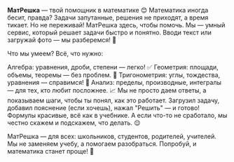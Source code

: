 **МатРешка** — твой помощник в математике 😊
Математика иногда бесит, правда? Задачи запутанные, решения не приходят, а время тикает. Но не переживай! МатРешка здесь, чтобы помочь. Мы — умный сервис, который решает задачи быстро и понятно. Вводи текст или загружай фото — мы разберемся! 📸

Что мы умеем? Всё, что нужно:

Алгебра: уравнения, дроби, степени — легко! ✅
Геометрия: площади, объемы, теоремы — без проблем. 📐
Тригонометрия: углы, тождества, уравнения — справимся! 🔺
Анализ: пределы, производные, интегралы — для тех, кто любит посложнее. 📈
Мы не просто даем ответы, а показываем шаги, чтобы ты понял, как это работает. Загрузил задачу, добавил пояснение (если хочешь), нажал "Решить" — и готово! Формулы красивые, всё как в учебнике. А если что-то не сработало, мы честно скажем и подскажем, что делать. 😌

МатРешка — для всех: школьников, студентов, родителей, учителей. Мы не заменяем учебу, а помогаем разобраться. Попробуй, и математика станет проще! 🚀
